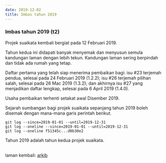 ```yaml
---
date: 2019-12-02
title: Imbas tahun 2019
---
```


### Imbas tahun 2019 (t2)

Projek suaikata kembali bergiat pada 12 Februari 2019.

Tahun kedua ini didapati banyak menyemak dan menyusun semula
kandungan laman dengan lebih tekun. Kandungan laman sering
berpindah dan tidak ada rumah yang tetap.

Daftar pertama yang telah siap menerima pembaikan bagi:
isu #23 terjemah pendua, selesai pada 24 Februari 2019
(1.2.2); isu #26 terjemah pilihan salah, selesai pada
26 Mac 2019 (1.3.2); dan akhirnya isu #27 yang menjadikan
daftar lengkap, selesai pada 6 April 2019 (1.4.0).

Usaha pembaikan terhenti setakat awal Disember 2019.

Sejarah sumbangan bagi projek suaikata sepanjang tahun 2019
boleh disemak dengan mana-mana garis perintah berikut.

    git log --since=2019-01-01 --until=2019-12-31
    git log --oneline --since=2019-01-01 --until=2019-12-31
    git log --oneline f51345c...d0b30e2

Tahun 2019 adalah tahun kedua projek suaikata.

&nbsp;  
laman kembali: [arkib][0]

  [0]: ../index.md
